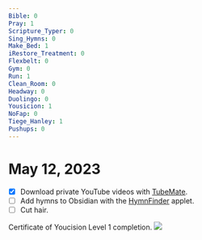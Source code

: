 ```yaml
---
Bible: 0
Pray: 1
Scripture_Typer: 0
Sing_Hymns: 0
Make_Bed: 1
iRestore_Treatment: 0
Flexbelt: 0
Gym: 0
Run: 1
Clean_Room: 0
Headway: 0
Duolingo: 0
Yousicion: 1
NoFap: 0
Tiege_Hanley: 1
Pushups: 0
---
```


# May 12, 2023

- [x] Download private YouTube videos with [TubeMate](https://tubemate.net/).
- [ ] Add hymns to Obsidian with the [HymnFinder](https://github.com/ethanmiller1/Hymn-Finder) applet.
- [ ] Cut hair.

Certificate of Youcision Level 1 completion.
![](https://i.imgur.com/7SI2vgZ.png)


